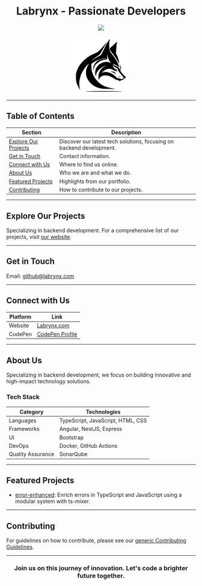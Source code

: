 <h1 align="center">Labrynx - Passionate Developers</h1>

<p align="center">
  <a href="https://github.com/labrynx"><img src="https://img.shields.io/github/followers/labrynx?style=flat-square"></a>
</p>

<p align="center">
  <img src="labrynx.logo.svg" alt="Labrynx Logo" width="150">
</p>

---

## Table of Contents
| Section | Description |
| ------- | ----------- |
| [Explore Our Projects](#explore-our-projects) | Discover our latest tech solutions, focusing on backend development. |
| [Get in Touch](#get-in-touch) | Contact information. |
| [Connect with Us](#connect-with-us) | Where to find us online. |
| [About Us](#about-us) | Who we are and what we do. |
| [Featured Projects](#featured-projects) | Highlights from our portfolio. |
| [Contributing](#contributing) | How to contribute to our projects. |

---

## Explore Our Projects
Specializing in backend development. For a comprehensive list of our projects, visit [our website](https://www.labrynx.com).

---

## Get in Touch
Email: [github@labrynx.com](mailto:github@labrynx.com)

---

## Connect with Us
| Platform | Link |
| -------- | ---- |
| Website  | [Labrynx.com](https://www.labrynx.com) |
| CodePen  | [CodePen Profile](https://codepen.io/labrynx) |

---

## About Us
Specializing in backend development, we focus on building innovative and high-impact technology solutions.

### Tech Stack
| Category | Technologies |
| -------- | ------------ |
| Languages | TypeScript, JavaScript, HTML, CSS |
| Frameworks | Angular, NestJS, Express |
| UI | Bootstrap |
| DevOps | Docker, GitHub Actions |
| Quality Assurance | SonarQube |

---

## Featured Projects
- [error-enhanced](https://github.com/labrynx/error-enhanced): Enrich errors in TypeScript and JavaScript using a modular system with ts-mixer.

---

## Contributing
For guidelines on how to contribute, please see our [generic Contributing Guidelines](CONTRIBUTING.md).

---

<h3 align="center">Join us on this journey of innovation. Let's code a brighter future together.</h3>
